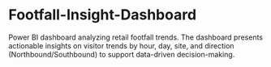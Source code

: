 # Footfall-Insight-Dashboard
Power BI dashboard analyzing retail footfall trends. The dashboard presents actionable insights on visitor trends by hour, day, site, and direction (Northbound/Southbound) to support data-driven decision-making. 
